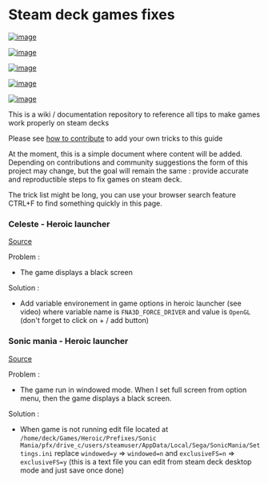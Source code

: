 # Steam deck games fixes

[![image](https://user-images.githubusercontent.com/5399780/211128121-c51be3b6-3b02-4acb-8be6-2cb12afc00ea.png)
](https://github-com.translate.goog/eregnier/steam-deck-games-fixes?_x_tr_sl=auto&_x_tr_tl=de&_x_tr_hl=fr&_x_tr_pto=wapp)

[![image](https://user-images.githubusercontent.com/5399780/211128139-41f71c46-501b-4d4f-b7ab-77b2d628db14.png)
](https://github-com.translate.goog/eregnier/steam-deck-games-fixes?_x_tr_sl=auto&_x_tr_tl=zh-CN&_x_tr_hl=fr&_x_tr_pto=wapp)

 [![image](https://user-images.githubusercontent.com/5399780/211128163-2498e8e6-26f3-4036-a33f-2d1e28e37ed6.png)](https://github-com.translate.goog/eregnier/steam-deck-games-fixes?_x_tr_sl=auto&_x_tr_tl=fr&_x_tr_hl=fr&_x_tr_pto=wapp)

[![image](https://user-images.githubusercontent.com/5399780/211128182-714f9c8a-083f-47c3-83d2-ef1819c35cd7.png)
](https://github-com.translate.goog/eregnier/steam-deck-games-fixes?_x_tr_sl=auto&_x_tr_tl=es&_x_tr_hl=fr&_x_tr_pto=wapp)

[![image](https://user-images.githubusercontent.com/5399780/211128230-0a863e99-6a0e-4a7d-93c2-8aa42cc134f0.png)
](https://github.com/eregnier/steam-deck-games-fixes)

This is a wiki / documentation repository to reference all tips to make games work properly on steam decks

Please see [how to contribute](contribution.md) to add your own tricks to this guide

At the moment, this is a simple document where content will be added. Depending on contributions and community suggestions the form of this project may change, but the goal will remain the same : provide accurate and reproductible steps to fix games on steam deck.

The trick list might be long, you can use your browser search feature CTRL+F to find something quickly in this page.

### Celeste - Heroic launcher

[Source](https://www.youtube.com/watch?v=WGeHKRr0AmQ)

Problem :

 - The game displays a black screen

Solution : 

 - Add variable environement in game options in heroic launcher (see video) where variable name is `FNA3D_FORCE_DRIVER` and value is `OpenGL` (don't forget to click on + / add button)


### Sonic mania - Heroic launcher

[Source](https://www.reddit.com/r/SteamDeck/comments/upqirx/comment/i8mm3ys/?utm_source=share&utm_medium=web2x&context=3)

Problem : 

 - The game run in windowed mode. When I set full screen from option menu, then the game displays a black screen.

Solution :

 - When game is not running edit file located at `/home/deck/Games/Heroic/Prefixes/Sonic Mania/pfx/drive_c/users/steamuser/AppData/Local/Sega/SonicMania/Settings.ini`
replace `windowed=y` => `windowed=n` and `exclusiveFS=n` => `exclusiveFS=y` (this is a text file you can edit from steam deck desktop mode and just save once done)
